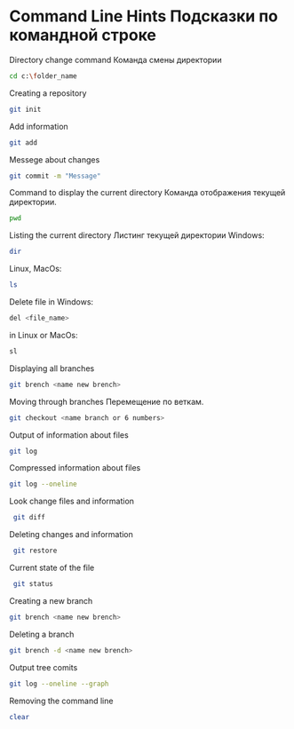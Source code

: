 # Command Line Hints Подсказки по командной строке 

Directory change command Команда смены директории 
```sh
cd c:\folder_name
```
Creating a repository
```sh
git init
```
Add information
 ```sh 
 git add
 ```

Messege about changes
 ```sh
 git commit -m "Message"
 ```

Command to display the current directory Команда отображения текущей директории.
```sh
pwd
```

Listing the current directory Листинг текущей директории
Windows:
``` sh
dir
```
Linux, MacOs:
``` sh
ls
```
Delete file in Windows:
``` sh
del <file_name>
```
in Linux or MacOs:
```sh
sl
```

Displaying all branches 
```sh
git brench <name new brench>
```
Moving through branches Перемещение по веткам.
```sh
git checkout <name branch or 6 numbers>
```

Output of information about files
 ```sh
 git log
```
 Compressed information about files 
 ```sh
 git log --oneline
 ```
 Look change files and information
```sh
 git diff
 ```
Deleting changes and information
```sh
 git restore
 ```
Current state of the file 
```sh
 git status
 ```
Creating a new branch
```sh
git brench <name new brench>
```
Deleting a branch
```sh
git brench -d <name new brench>
```
Output tree comits
```sh
git log --oneline --graph
```
Removing the command line
```sh
clear
```
